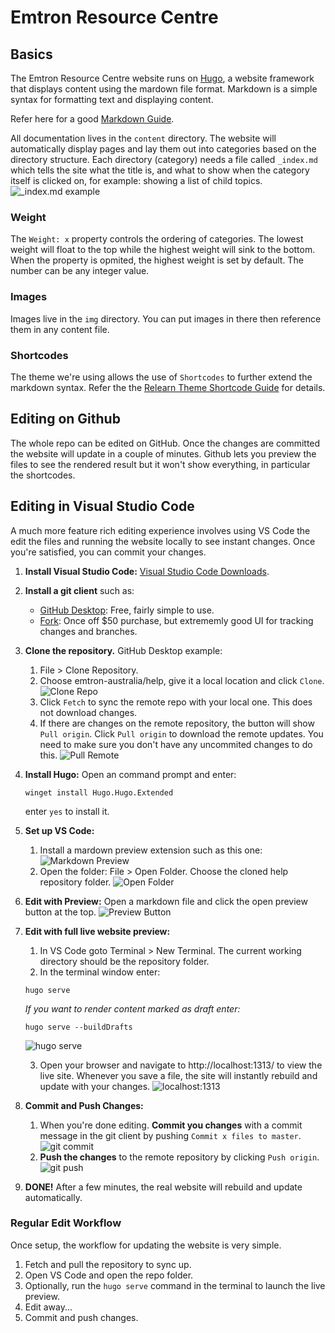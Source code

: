 # Emtron Resource Centre

## Basics
The Emtron Resource Centre website runs on [Hugo](https://gohugo.io/), a website framework that displays content using the mardown file format. Markdown is a simple syntax for formatting text and displaying content.

Refer here for a good [Markdown Guide](https://www.markdownguide.org/cheat-sheet/).

All documentation lives in the `content` directory. The website will automatically display pages and lay them out into categories based on the directory structure.
Each directory (category) needs a file called `_index.md` which tells the site what the title is, and what to show when the category itself is clicked on, for example: showing a list of child topics.
![_index.md example](/img/readme/index_md.png)

### Weight
The `Weight: x` property controls the ordering of categories. The lowest weight will float to the top while the highest weight will sink to the bottom. When the property is opmited, the highest weight is set by default. The number can be any integer value. 

### Images
Images live in the `img` directory. You can put images in there then reference them in any content file.

### Shortcodes
The theme we're using allows the use of `Shortcodes` to further extend the markdown syntax. Refer the the [Relearn Theme Shortcode Guide](https://mcshelby.github.io/hugo-theme-relearn/shortcodes/index.html) for details. 

## Editing on Github
The whole repo can be edited on GitHub. Once the changes are committed the website will update in a couple of minutes. Github lets you preview the files to see the rendered result but it won't show everything, in particular the shortcodes.

## Editing in Visual Studio Code
A much more feature rich editing experience involves using VS Code the edit the files and running the website locally to see instant changes. Once you're satisfied, you can commit your changes.

1. **Install Visual Studio Code:** [Visual Studio Code Downloads](https://code.visualstudio.com/).
2. **Install a git client** such as:
   - [GitHub Desktop](https://desktop.github.com/download/): Free, fairly simple to use.
   - [Fork](https://git-fork.com/): Once off $50 purchase, but extrememly good UI for tracking changes and branches.
3. **Clone the repository.** GitHub Desktop example:
   1. File > Clone Repository.
   2. Choose emtron-australia/help, give it a local location and click `Clone`.
   ![Clone Repo](/img/readme/clone.png)
   3. Click `Fetch` to sync the remote repo with your local one. This does not download changes.
   4. If there are changes on the remote repository, the button will show `Pull origin`. Click `Pull origin` to download the remote updates. You need to make sure you don't have any uncommited changes to do this.
  ![Pull Remote](/img/readme/pull.png)
5. **Install Hugo:** Open an command prompt and enter:
    ```
    winget install Hugo.Hugo.Extended
    ```
    enter `yes` to install it.
6. **Set up VS Code:**
   1. Install a mardown preview extension such as this one:
   ![Markdown Preview](/img/readme/markdown_preview.png)
   2. Open the folder: File > Open Folder. Choose the cloned help repository folder.
   ![Open Folder](/img/readme/open_folder.png)
7. **Edit with Preview:** Open a markdown file and click the open preview button at the top.
   ![Preview Button](/img/readme/md_preview.png)
8. **Edit with full live website preview:**
   1. In VS Code goto Terminal > New Terminal. The current working directory should be the repository folder.
   2. In the terminal window enter:
   ```
   hugo serve 
   ```
   *If you want to render content marked as draft enter:*
   ```
   hugo serve --buildDrafts
   ```
   ![hugo serve](/img/readme/hugo_serve.png)

   3. Open your browser and navigate to http://localhost:1313/ to view the live site. Whenever you save a file, the site will instantly rebuild and update with your changes.
   ![localhost:1313](/img/readme/localhost.png)
9. **Commit and Push Changes:** 
   1. When you're done editing. **Commit you changes** with a commit message in the git client by pushing `Commit x files to master`.
   ![git commit](/img/readme/git_commit.png)
   2. **Push the changes** to the remote repository by clicking `Push origin`.
   ![git push](/img/readme/git_push.png)
10. **DONE!** After a few minutes, the real website will rebuild and update automatically.

### Regular Edit Workflow
Once setup, the workflow for updating the website is very simple.
1. Fetch and pull the repository to sync up.
2. Open VS Code and open the repo folder.
3. Optionally, run the ```hugo serve``` command in the terminal to launch the live preview.
4. Edit away...
5. Commit and push changes.





